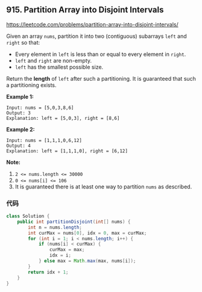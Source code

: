 ## 915. Partition Array into Disjoint Intervals

https://leetcode.com/problems/partition-array-into-disjoint-intervals/

Given an array `nums`, partition it into two (contiguous) subarrays `left` and `right` so that:

- Every element in `left` is less than or equal to every element in `right`.
- `left` and `right` are non-empty.
- `left` has the smallest possible size.

Return the **length** of `left` after such a partitioning. It is guaranteed that such a partitioning exists.

 

**Example 1:**

```
Input: nums = [5,0,3,8,6]
Output: 3
Explanation: left = [5,0,3], right = [8,6]
```

**Example 2:**

```
Input: nums = [1,1,1,0,6,12]
Output: 4
Explanation: left = [1,1,1,0], right = [6,12]
```

 

**Note:**

1. `2 <= nums.length <= 30000`
2. `0 <= nums[i] <= 106`
3. It is guaranteed there is at least one way to partition `nums` as described.



### 代码

```java
class Solution {
    public int partitionDisjoint(int[] nums) {
        int n = nums.length;
        int curMax = nums[0], idx = 0, max = curMax;
        for (int i = 1; i < nums.length; i++) {
            if (nums[i] < curMax) {
                curMax = max;
                idx = i;
            } else max = Math.max(max, nums[i]);
        }
        return idx + 1;
    }
}
```

